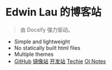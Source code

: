 <!-- _coverpage.md -->

# Edwin Lau 的博客站

> 由 Docsify 强力驱动。

- Simple and lightweight
- No statically built html files
- Multiple themes
- [GitHub](https://github.com/liumingedwin/liumingedwin.github.io/) [镜像站](https://liumingedwin.github.io/blogs.in.docs/mirrors/) [开发站](https://liumingedwin.github.io/blogs.in.docs/mirrors/dev.html)
[Techie](/Techie/) [OI Notes](/oi/)
